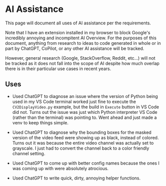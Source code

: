 AI Assistance
=============
This page will document all uses of AI assistance per the requirements. 

Note that I have an extension installed in my browser to block Google's incredibly annoying and incompitent AI Overview. For the purposes of this document, anything from research to ideas to code generated in whole or in part by ChatGPT, CoPilot, or any other AI assistance will be tracked. 

However, general research (Google, StackOverflow, Reddit, etc...) will not be tracked as it does not fall into the scope of AI despite how much overlap there is in their particular use cases in recent years.

Uses
----
* Used ChatGPT to diagnose an issue where the version of Python being used in my VS Code terminal worked just fine to execute the `CV2DisplayVideo.py` example, but the build in `Execute` button in VS Code did not. Turns out the issue was just which Python interpreter VS Code (rather than the terminal) was pointing to. Went ahead and just made a venv to keep things simple.

* Used ChatGPT to diagnose why the bounding boxes for the masked version of the video feed were showing up as black, instead of colored. Turns out it was because the entire video channel was actually set to grayscale. I just had to convert the channel back to a color friendly channel setting.

* Used ChatGPT to come up with better config names because the ones I was coming up with were absolutely atrocious. 

* Used ChatGPT to write quick, dirty, annoying helper functions.